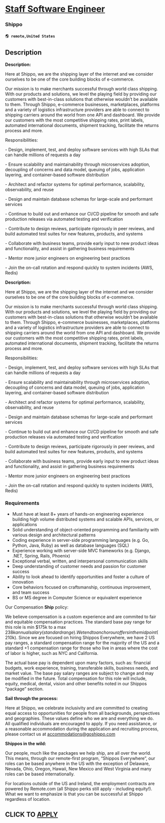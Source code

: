 # [Staff Software Engineer](https://www.remotewlb.com/apply/staff-software-engineer-132513)  
### Shippo  
#### `🌎 remote,United States`  

## Description

 **Description:**

​Here at Shippo, we are the shipping layer of the internet and we consider ourselves to be one of the core building blocks of e-commerce.

Our mission is to make merchants successful through world class shipping. With our products and solutions, we level the playing field by providing our customers with best-in-class solutions that otherwise wouldn’t be available to them. Through Shippo, e-commerce businesses, marketplaces, platforms and a variety of logistics infrastructure providers are able to connect to shipping carriers around the world from one API and dashboard. We provide our customers with the most competitive shipping rates, print labels, automated international documents, shipment tracking, facilitate the returns process and more.

  

Responsibilities:

\- Design, implement, test, and deploy software services with high SLAs that can handle millions of requests a day

\- Ensure scalability and maintainability through microservices adoption, decoupling of concerns and data model, queuing of jobs, application layering, and container-based software distribution

\- Architect and refactor systems for optimal performance, scalability, observability, and reuse

\- Design and maintain database schemas for large-scale and performant services

\- Continue to build out and enhance our CI/CD pipeline for smooth and safe production releases via automated testing and verification

\- Contribute to design reviews, participate rigorously in peer reviews, and build automated test suites for new features, products, and systems

\- Collaborate with business teams, provide early input to new product ideas and functionality, and assist in gathering business requirements

\- Mentor more junior engineers on engineering best practices

\- Join the on-call rotation and respond quickly to system incidents (AWS, Redis)

  

  

  

 **Description:**

​Here at Shippo, we are the shipping layer of the internet and we consider ourselves to be one of the core building blocks of e-commerce.

Our mission is to make merchants successful through world class shipping. With our products and solutions, we level the playing field by providing our customers with best-in-class solutions that otherwise wouldn’t be available to them. Through Shippo, e-commerce businesses, marketplaces, platforms and a variety of logistics infrastructure providers are able to connect to shipping carriers around the world from one API and dashboard. We provide our customers with the most competitive shipping rates, print labels, automated international documents, shipment tracking, facilitate the returns process and more.

  

Responsibilities:

\- Design, implement, test, and deploy software services with high SLAs that can handle millions of requests a day

\- Ensure scalability and maintainability through microservices adoption, decoupling of concerns and data model, queuing of jobs, application layering, and container-based software distribution

\- Architect and refactor systems for optimal performance, scalability, observability, and reuse

\- Design and maintain database schemas for large-scale and performant services

\- Continue to build out and enhance our CI/CD pipeline for smooth and safe production releases via automated testing and verification

\- Contribute to design reviews, participate rigorously in peer reviews, and build automated test suites for new features, products, and systems

\- Collaborate with business teams, provide early input to new product ideas and functionality, and assist in gathering business requirements

\- Mentor more junior engineers on engineering best practices

\- Join the on-call rotation and respond quickly to system incidents (AWS, Redis)

  

  

  

### Requirements

* Must have at least 8+ years of hands-on engineering experience building high volume distributed systems and scalable APIs, services, or applications
* Solid understanding of object-oriented programming and familiarity with various design and architectural patterns
* Coding experience in server-side programming languages (e.g. Go, Python, Java, Ruby) as well as database languages (SQL)
* Experience working with server-side MVC frameworks (e.g. Django, .NET, Spring, Rails, Phoenix)
* Exceptional verbal, written, and interpersonal communication skills
* Deep understanding of customer needs and passion for customer success
* Ability to look ahead to identify opportunities and foster a culture of innovation
* Core behaviors focused on craftsmanship, continuous improvement, and team success
* BS or MS degree in Computer Science or equivalent experience

  

Our Compensation **Ship** policy:

We believe compensation is a custom experience and are commited to fair and equitable compensation practices. The standard base pay range for this role is min $175k to a max $238k annual salary (standard range). We tend to anchor our offers in the mid point ($210k). Since we are focused on hiring Shippos Everywhere, we have 2 US pay ranges, a standard compensation range for the majority of the US and a standard +1 compensation range for those who live in areas where the cost of labor is higher, such as NYC and California.

The actual base pay is dependent upon many factors, such as: financial budgets, work experience, training, transferable skills, business needs, and market value. The base pay salary ranges are subject to change and may be modified in the future. Total compensation for this role will include, equity, medical, dental, vision and other benefits noted in our Shippos “package” section.

  

 **Sail** **through the process:**

Here at Shippo, we celebrate inclusivity and are committed to creating equal access to opportunities for people from all backgrounds, perspectives and geographies. These values define who we are and everything we do. All qualified individuals are encouraged to apply. If you need assistance, or a reasonable accommodation during the application and recruiting process, please contact us at accommodations@goshippo.com

  

 **Shippos in the wild:**

Our people, much like the packages we help ship, are all over the world. This means, through our remote-first program, “Shippos Everywhere”, our roles can be based anywhere in the US with the exception of Delaware, Nevada, Ohio, Oregon, Hawaii, New Mexico and West Virginia and many roles can be based internationally.

For locations outside of the US and Ireland, the employment contracts are powered by Remote.com (all Shippo perks still apply - including equity!). What we want to emphasize is that you can be successful at Shippo regardless of location.

  
## CLICK TO [APPLY](https://www.remotewlb.com/apply/staff-software-engineer-132513)

